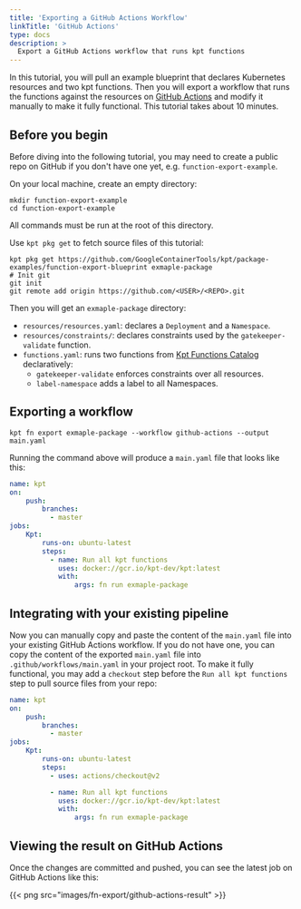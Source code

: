 ```yaml
---
title: 'Exporting a GitHub Actions Workflow'
linkTitle: 'GitHub Actions'
type: docs
description: >
  Export a GitHub Actions workflow that runs kpt functions
---
```


In this tutorial, you will pull an example blueprint that declares Kubernetes resources and two kpt functions. Then you will export a workflow that runs the functions against the resources on [GitHub Actions](https://github.com/features/actions) and modify it manually to make it fully functional. This tutorial takes about 10 minutes.

## Before you begin

Before diving into the following tutorial, you may need to create a public repo on GitHub if you don't have one yet, e.g. `function-export-example`.

On your local machine, create an empty directory:

```shell script
mkdir function-export-example
cd function-export-example
```

All commands must be run at the root of this directory.

Use `kpt pkg get` to fetch source files of this tutorial:

```shell script
kpt pkg get https://github.com/GoogleContainerTools/kpt/package-examples/function-export-blueprint exmaple-package
# Init git
git init
git remote add origin https://github.com/<USER>/<REPO>.git
```

Then you will get an `exmaple-package` directory:

- `resources/resources.yaml`: declares a `Deployment` and a `Namespace`.
- `resources/constraints/`: declares constraints used by the `gatekeeper-validate` function.
- `functions.yaml`: runs two functions from [Kpt Functions Catalog](../../catalog) declaratively:
  - `gatekeeper-validate` enforces constraints over all resources.
  - `label-namespace` adds a label to all Namespaces.

## Exporting a workflow

```shell script
kpt fn export exmaple-package --workflow github-actions --output main.yaml
```

Running the command above will produce a `main.yaml` file that looks like this:

```yaml
name: kpt
on:
    push:
        branches:
          - master
jobs:
    Kpt:
        runs-on: ubuntu-latest
        steps:
          - name: Run all kpt functions
            uses: docker://gcr.io/kpt-dev/kpt:latest
            with:
                args: fn run exmaple-package
```

## Integrating with your existing pipeline

Now you can manually copy and paste the content of the `main.yaml` file into your existing GitHub Actions workflow.
If you do not have one, you can copy the content of the exported `main.yaml` file into `.github/workflows/main.yaml` in your project root. To make it fully functional, you may add a `checkout` step before the `Run all kpt functions` step to pull source files from your repo:

```yaml
name: kpt
on:
    push:
        branches:
          - master
jobs:
    Kpt:
        runs-on: ubuntu-latest
        steps:
          - uses: actions/checkout@v2

          - name: Run all kpt functions
            uses: docker://gcr.io/kpt-dev/kpt:latest
            with:
                args: fn run exmaple-package
```

## Viewing the result on GitHub Actions

Once the changes are committed and pushed, you can see the latest job on GitHub Actions like this:

{{< png src="images/fn-export/github-actions-result" >}}

